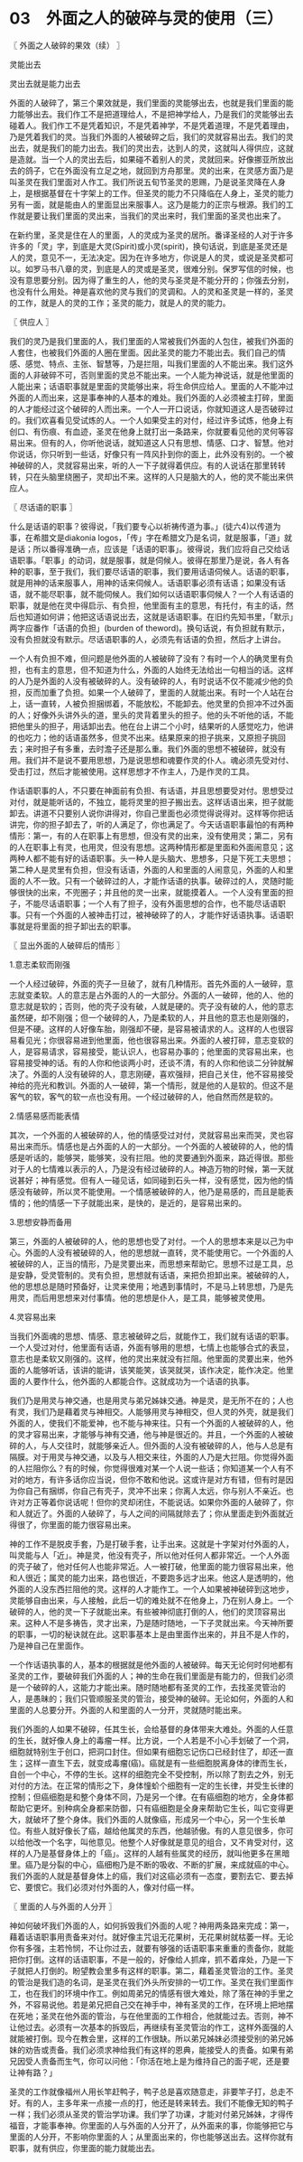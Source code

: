 # 03　外面之人的破碎与灵的使用（三）



〖 外面之人破碎的果效（续） 〗

灵能出去

灵出去就是能力出去

外面的人破碎了，第三个果效就是，我们里面的灵能够出去，也就是我们里面的能力能够出去。我们作工不是把道理给人，不是把神学给人，乃是我们的灵能够出去碰着人。我们作工不是凭着知识，不是凭着神学，不是凭着道理，不是凭着理由，乃是凭着我们的灵。当我们外面的人被破碎之后，我们的灵就容易出去。我们的灵出去，就是我们的能力出去。我们的灵出去，达到人的灵，这就叫人得供应，这就是造就。当一个人的灵出去后，如果碰不着别人的灵，灵就回来。好像挪亚所放出去的鸽子，它在外面没有立足之地，就回到方舟那里。灵的出来，在灵感方面乃是叫圣灵在我们里面对人作工。我们所说五旬节圣灵的恩赐，乃是说圣灵降在人身上，是根据基督在十字架上的工作。但圣灵的能力不只降临在人身上，圣灵的能力另有一面，就是能由人的里面显出来服事人。这乃是能力的正宗与根源。我们的工作就是要让我们里面的灵出来，当我们的灵出来时，我们里面的圣灵也出来了。

在新约里，圣灵是住在人的里面，人的灵成为圣灵的居所。番译圣经的人对于许多许多的「灵」字，到底是大灵(Spirit)或小灵(spirit)，换句话说，到底是圣灵还是人的灵，意见不一，无法决定。因为在许多地方，你说是人的灵，或说是圣灵都可以。如罗马书八章的灵，到底是人的灵或是圣灵，很难分别。保罗写信的时候，也没有意思要分别。因为得了重生的人，他的灵与圣灵是不能分开的；你强去分别，也没有什么用处。神是喜欢他的灵与我们的灵调和。人的灵和圣灵是一样的，圣灵的工作，就是人的灵的工作；圣灵的能力，就是人的灵的能力。



〖 供应人 〗

我们的灵乃是我们里面的人，我们里面的人常被我们外面的人包住，被我们外面的人套住，也被我们外面的人圈在里面。因此圣灵的能力不能出去。我们自己的情感、感觉、特点、主张、智慧等，乃是拦阻，叫我们里面的人不能出来。我们这外面的人非破碎不可，否则里面的灵总不能出来。一个人能为神说话，就是他里面的人能出来；话语职事就是里面的灵能够出来，将生命供应给人。里面的人不能冲过外面的人而出来，这是事奉神的人基本的难处。我们外面的人必须被主打碎，里面的人才能经过这个破碎的人而出来。一个人一开口说话，你就知道这人是否破碎过的。我们欢喜看见受试炼的人。一个人如果受主的对付，经过许多试炼，他身上有创口、有伤痕、有血迹，圣灵在他身上就打出一条路来，你就要看见他的灵何等容易出来。但有的人，你听他说话，就知道这人只有思想、情感、口才、智慧。他对你说话，你只听到一些话，好像只有一阵风扑到你的面上，此外没有别的。一个被神破碎的人，灵就容易出来，听的人一下子就得着供应。有的人说话在那里转转转，只在头脑里绕圈子，灵却出不来。这样的人只是脑大的人，他的灵不能出来供应人。



〖 尽话语的职事 〗

什么是话语的职事？彼得说，「我们要专心以祈祷传道为事。」(徒六4)以传道为事，在希腊文是diakonia logos，「传」字在希腊文乃是名词，就是服事，「道」就是话；所以番得准确一点，应该是「话语的职事」。彼得说，我们应将自己交给话语职事。「职事」的动词，就是服事，就是伺候人。彼得在那里乃是说，各人有各种的职事，至于我们，我们要尽话语的职事，我们要用话语伺候人。话语的职事，就是用神的话来服事人，用神的话来伺候人。话语职事必须有话语；如果没有话语，就不能尽职事，就不能伺候人。我们如何以话语职事伺候人？一个人有话语的职事，就是他在灵中得启示、有负担，他里面有主的意思，有托付，有主的话，然后也知道如何讲；他把这话语说出去，这就是话语职事。在旧约先知书里，「默示」两字应番作「话语的负担」(burden of theword)。换句话说，有负担就有默示，没有负担就没有默示。尽话语职事的人，必须先有话语的负担，然后才上讲台。

一个人有负担不难，但问题是他外面的人被破碎了没有？有时一个人的确灵里有负担，也有主的意思，但不知道为什么，外面的人始终无法给出一句相当的话。这样的人乃是外面的人没有被破碎的人。没有破碎的人，有时说话不仅不能减少他的负担，反而加重了负担。如果一个人破碎了，里面的人就能出来。有时一个人站在台上，话一直转，人被负担捆绑着，不能放松，不能卸去。他灵里的负担冲不过外面的人；好像外头讲外头的道，里头的灵背着里头的担子。他的头不听他的话，不能把他里头的担子，用话卸出去。他在台上讲二个小时，结果听的人感觉吃力，他讲的也吃力；他的话语虽然多，但灵不出来。结果原来的担子挑来，又原担子挑回去；来时担子有多重，去时澹子还是那么重。我们外面的思想不被破碎，就没有用。我们并不是说不要用思想，乃是说思想和魂要作灵的仆人。魂必须先受对付、受击打过，然后才能被使用。这样思想才不作主人，乃是作灵的工具。

作话语职事的人，不只要在神面前有负担、有话语，并且思想要受对付。思想受过对付，就是能听话的，不独立，能将灵里的担子搬出去。这样话语出来，担子就能卸去。讲道不只要别人说你讲得对，你自己里面也必须觉得说得对。这样等你把话讲完，你的担子卸去了，听的人满足了，你也满足了。今天话语职事最怕的有两种情形：第一，有的人在职事上有思想，但没有灵的出来，没有使用灵；第二，另有的人在职事上有灵，也用灵，但没有思想。这两种情形都是里面和外面闹意见；这两种人都不能有好的话语职事。头一种人是头脑大、思想多，只是下死工夫思想；第二种人是灵里有负担，但没有话语，外面的人和里面的人闹意见，外面的人和里面的人不一致。只有一个破碎过的人，才能作话语的执事。破碎过的人，灵随时能够很快的出来，不兜圈子；并且他的灵一出来，就能摸着人。一个人没有里面的担子，不能尽话语职事；一个人有了担子，没有外面思想的合作，也不能尽话语职事。只有一个外面的人被神击打过，被神破碎了的人，才能作好话语执事。话语职事就是将里面的担子卸出去的职事。



〖 显出外面的人破碎后的情形 〗

1.意志柔软而刚强

一个人经过破碎，外面的壳子一旦破了，就有几种情形。首先外面的人一破碎，意志就变柔软。人的意志是占外面的人的一大部分。外面的人一破碎，他的人、他的意志就是软的；否则，他的壳子没有破，人就是硬的。壳子没有破的人，他的意志虽然硬，却不刚强；但一个破碎的人，乃是柔软的人，并且他的意志也是刚强的，但是不硬。这样的人好像车胎，刚强却不硬，是容易被请求的人。这样的人也很容易看见光；你很容易进到他里面，他也很容易出来。外面的人被打碎，意志变软的人，是容易请求，容易接受，能认识人，也容易办事的；他里面的灵容易出来，也容易接受神的话。有的人你和他谈两小时，还谈不清，有的人你和他谈二分钟就解决了。外面的人没有破碎的人，意志刚硬，喜欢强辩，把自己关住，他不容易接受神给的亮光和教训。外面的人一破碎，第一个情形，就是他的人是软的。但这不是客气的软，客气的软一点也没有用。一个经过破碎的人，他自然而然是软的。

2.情感易感而能表情

其次，一个外面的人被破碎的人，他的情感受过对付，灵就容易出来而哭，灵也容易出来而乐。情感也是占外面的人的一大部分。一个外面的人被破碎的人，他的情感是听话的，能够哭，能够笑，没有拦阻。他的灵要通到外面来，路近得很。那些对于人的七情难以表示的人，乃是没有经过破碎的人。神造万物的时候，第一天就说甚好；神有感觉。但有人一碰见话，如同碰到石头一样，没有感觉，因为他的情感没有破碎，所以灵不能使用。一个情感被破碎的人，他乃是易感的，而且是能表情的；他的情感一下子就能出来，是快的，是近的，是容易出来的。

3.思想安静而备用

第三，外面的人被破碎的人，他的思想也受了对付。一个人的思想本来是以己为中心。外面的人没有被破碎的人，他的思想就一直转，灵不能使用它。一个外面的人被破碎的人，正当的情形，乃是灵要出来，而思想来帮助它。思想不过是工具，总是安静，受灵管制的。灵有负担，思想就有话语，来把负担卸出来。被破碎的人，他的思想总是随时预备好，让灵来使用；地遇到事情时，不是马上转思想，乃是先用灵，而后用思想来对付事情。他的思想是仆人，是工具，能够被灵使用。

4.灵容易出来

当我们外面魂的思想、情感、意志被破碎之后，就能作工，我们就有话语的职事。一个人受过对付，他里面有话语，外面有够用的思想，七情上也能够合式的表显，意志也是柔软又刚强的。这样，他的灵出来就没有拦阻。他里面的灵要出来，他外面的人能够听话，该讲的能讲，该笑能笑，该哭就哭，该作决定，能作决定。他里面的人要作什么，他外面的人都能合作。这就成功为一个话语的执事。

我们乃是用灵与神交通，也是用灵与弟兄姊妹交通。神是灵，是无所不在的；人也有灵，我们乃是藉着灵与神相交。人能够用灵与神相交，但人灵的外壳，就是我们外面的人，使我们不能爱神，也不能与神来往。只有一个外面的人被破碎的人，他的灵才容易出来，才能够与神有交通，他与神是很近的。并且，一个外面的人被破碎的人，与人交往时，就能够亲近人。但外面的人没有被破碎的人，他与人总是有隔膜。对于用灵与神交通，以及与人相交来往，外面的人乃是大拦阻。你觉得外面的人拦阻你么？有的时候，你觉得很难对某一个人说一些话；你知道某一个人有不对的地方，有许多话你应当说，但你不敢和他说。这或许是对方有错，但有时是因为你自己有捆绑，你自己有壳子，灵冲不出来；你离人太远，你与别人不亲近。也许对方正等着你说话呢！但你的灵却闭住，不能说话。如果你外面的人破碎了，你和人就近了。外面的人破碎了，与人之间的间隔就除去了；你从里面走到外面就近得很了，你里面的能力很容易出来。

神的工作不是脱皮手套，乃是打破手套，让手出来。这就是十字架对付外面的人，叫灵能与人「近」。神是灵，他没有壳子，所以他对任何人都非常近。一个人外面的壳子破了，他对任何人也能非常近。人一被打破，他里面的能力很容易出来，他和人很近；属灵的能力出来，路也很近，不要跑多远才出来。他这人是透明的，他外面的人没东西拦阻他的灵。这样的人才能作工。一个人如果被神破碎到这地步，灵能够自由出来，与人接触，此后一切的难处就不在他身上，乃在别人身上。一个破碎的人，他的灵一下子就能出来。有些被神彻底打倒的人，他们的灵顶容易出来。这种人不是多祷告，灵才出来，乃是随时随地，一下子灵就出来。今天神所要的职事，一切的秘诀就在此。这职事基本上是由里面作出来的，并且不是人作的，乃是神自己在里面作。

一个作话语执事的人，基本的根据就是他外面的人被破碎。每天无论何时何地都有圣灵的工作，要破碎我们外面的人；神的生命在我们里面是有能力的，但我们必须是一个破碎的人，这能力才能出来。随时随地都有圣灵的工作，去找圣灵管治的人，是愚昧的；我们只管顺服圣灵的管治，接受神的破碎。无论如何，外面的人和里面的人总要分开。外面的人和里面的人一分开，灵就随时能出来。

我们外面的人如果不破碎，任其生长，会给基督的身体带来大难处。外面的人任意的生长，就好像人身上的毒瘤一样。比方说，一个人若是不小心手划破了一个洞，细胞就特别生于创口，把洞口封住。但如果有细胞忘记伤口已经封住了，却还一直生；这样一直生下去，就变成毒瘤(癌)。癌就是有一些细胞脱离身体的律而生长，自创一个中心，不停的生长。这样的细胞完全不受控制，所以除了割去之外，别无对付的方法。在正常的情形之下，身体憧蚧个细胞有一定的生长律，并受生长律的控制；但癌细胞是和整个身体不同，乃是另一个律。在有癌细胞的地方，全身体都帮助它更坏。别种病全身都来防御，只有癌细胞是全身来帮助它生长，叫它变得更大，就破坏了整个身体。我们外面的人就像癌，形成另一个中心，另一个生长单位。有些人就好像长了癌，越给他属灵的东西，他越骄傲。有的人意见很多，你可以给他改一个名字，叫他意见。他整个人好像就是意见的组合，又不肯受对付，这样的人乃是基督身体上的「癌」。这样的人越有些属灵的经历，就叫他更多在黑暗里。癌乃是分裂的中心，癌细枹乃是不断的吸收、不断的扩展，来成就癌的中心。我们外面的人就是基督身体上的癌，我们对这癌必须有一态度，要割去它、要去掉它、要恨它。我们必须对付外面的人，像对付癌一样。



〖 里面的人与外面的人分开 〗

神如何破坏我们外面的人，如何拆毁我们外面的人呢？神用两条路来完成：第一，藉着话语职事用责备来对付。就好像主咒诅无花果树，无花果树就枯萎一样。无论你有多强，主若怜悯，不让你过去，就要有够强的话语职事来重重的责备你，就能把你打倒。这样的话语职事，不是一般的，好像给人抓痒，抓不着痒处，乃是一下子就把人打倒的。盼望教会里多有这样的职事。第二，藉着圣灵管治的工作。圣灵的管治是我们造的名词，是圣灵在我们外头所安排的一切工作。圣灵在我们里面作工，也在我们的环境中作工。例如周弟兄的情感有很大难处，除了落在神的手里之外，不容易说他。若是弟兄把自己交在神手中，神有圣灵的工作，在环境上把地摆在死地；圣灵在他外面的管治，与在他里面的工作相合，他就能过去。否则，神不让他过去。必须有一次基本的拆毁后，再继续有圣灵管治的作工，这样外面强的人就能被打倒。现今在教会里，这样的工作很缺。所以弟兄姊妹必须接受别的弟兄姊妹的劝告或责备。我们必须求神给我们有这样的恩典，能接受人的责备。如果有弟兄因受人责备而生气，你可以问他：「你活在地上是为维持自己的面子呢，还是要让神有路？」

圣灵的工作就像福州人用长竿赶鸭子，鸭子总是喜欢随意走，非要竿子打，总走不好。有的人，主多年来一点接一点的打，他还是转来转去。我们不能像无知的鸭子一样；我们必须从圣灵的管治学功课。我们学了功课，才能对付弟兄姊妹，才得传福音，才能事奉神。你里面的人与外面的人分开了，从外面来的事，你能够把它与里面的人分开，不影响你里面的人；从里面出来的，你也能够送出去。这样你就有职事，就有供应，你里面的能力就能出去。

